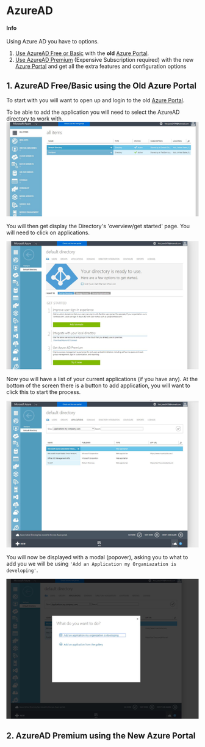 # AzureAD

#### Info
Using Azure AD you have to options.
1. [Use AzureAD Free or Basic](#old-azure-guide) with the **old** [Azure Portal](https://manage.windowsazure.com).
2. [Use AzureAD Premium](#new-azure-guide) (Expensive Subscription required) with the new [Azure Portal](https://portal.azure.com) and get all the extra features and configuration options



## <a name="old-azure-portal"></a>  1. AzureAD Free/Basic using the Old Azure Portal

To start with you will want to open up and login to the old [Azure Portal](https://manage.windowsazure.com). 

To be able to add the application you will need to select the AzureAD directory to work with.
![AzureAD Directories](./images/AzureAd_Old_portal/directory.jpg)

You will then get display the Directory's 'overview/get started' page. You will need to click on applications.

![AzureAD Directories Overview](./images/AzureAd_Old_portal/directory_browse.jpg)

Now you will have a list of your current applications (if you have any). At the bottom of the screen there is a button to add application, you will want to click this to start the process.

![AzureAD Applications Overview](./images/AzureAd_Old_portal/directory_applications.jpg)

You will now be displayed with a modal (popover), asking you to what to add you we will be using `'Add an Application my Organiazation is developing'`.

![AzureAD Applications Overview](./images/AzureAd_Old_portal/add_application.jpg)




## <a name="old-azure-portal"></a>  2. AzureAD Premium using the New Azure Portal